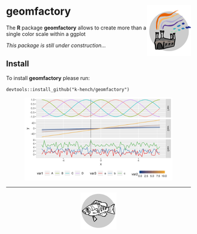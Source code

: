 # geomfactory <img src="man/figures/logo.png" align="right" alt="" width="120" />

The **R** package **geomfactory** allows to create more than a single color scale within a ggplot

*This package is still under construction...*

## Install

To install **geomfactory** please run:
```
devtools::install_github("k-hench/geomfactory")
```

<center>
<img src = "docs/articles/geomfactory_files/figure-html/unnamed-chunk-7-1.png" width = 80% />
</center>


------------------------

<center>
<img src = "vignettes/logo.svg" width = 20% />
</center>